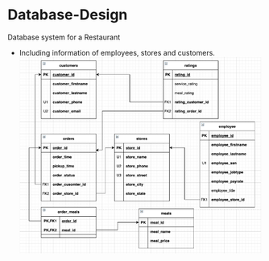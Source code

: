 # Database-Design
Database system for a Restaurant
* Including information of employees, stores and customers.
![image](https://github.com/PeterHuang024/Database-Design/blob/master/image.png)
